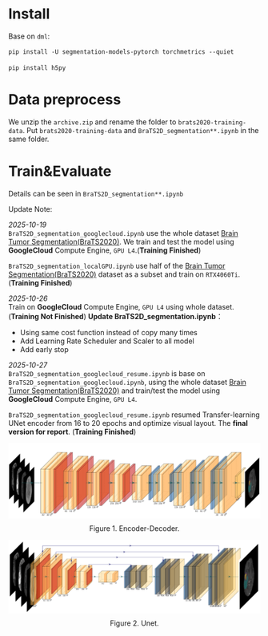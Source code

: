 # Install
Base on `dml`:
```
pip install -U segmentation-models-pytorch torchmetrics --quiet

pip install h5py
```

# Data preprocess
We unzip the `archive.zip` and rename the folder to `brats2020-training-data`. Put `brats2020-training-data` and `BraTS2D_segmentation**.ipynb` in the same folder.

# Train&Evaluate
Details can be seen in  `BraTS2D_segmentation**.ipynb`

Update Note:

*2025-10-19*\
`BraTS2D_segmentation_googlecloud.ipynb` use the whole dataset [Brain Tumor Segmentation(BraTS2020)](https://www.kaggle.com/datasets/awsaf49/brats2020-training-data/data). We train and test the model using **GoogleCloud** Compute Engine, `GPU L4`.(**Training Finished**)


`BraTS2D_segmentation_localGPU.ipynb` use half of the [Brain Tumor Segmentation(BraTS2020)](https://www.kaggle.com/datasets/awsaf49/brats2020-training-data/data)  dataset as a subset and train on `RTX4060Ti`.(**Training Finished**)

*2025-10-26*\
Train on **GoogleCloud** Compute Engine, `GPU L4` using whole dataset.(**Training Not Finished**)
**Update BraTS2D_segmentation.ipynb**：
- Using same cost function instead of copy many times
- Add Learning Rate Scheduler and Scaler to all model
- Add early stop

*2025-10-27*\
`BraTS2D_segmentation_googlecloud_resume.ipynb` is base on `BraTS2D_segmentation_googlecloud.ipynb`, using the whole dataset [Brain Tumor Segmentation(BraTS2020)](https://www.kaggle.com/datasets/awsaf49/brats2020-training-data/data) and train/test the model using **GoogleCloud** Compute Engine, `GPU L4`.

`BraTS2D_segmentation_googlecloud_resume.ipynb` resumed Transfer-learning UNet encoder from 16 to 20 epochs and optimize visual layout. The **final version for report**. (**Training Finished**)

![EncoderDecoder](./doc_images/EncoderDecoder.png)
$$
\text{Figure 1. Encoder-Decoder.}
$$


![Unet](./doc_images/Unet.png)
$$
\text{Figure 2. Unet.}
$$